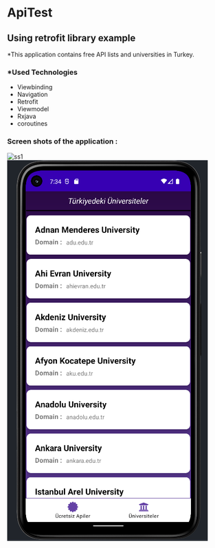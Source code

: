 # ApiTest
## Using retrofit library example

*This application contains free API lists and universities in Turkey.

### *Used Technologies
- Viewbinding
- Navigation
- Retrofit
- Viewmodel
- Rxjava
- coroutines

### Screen shots of the application : 

![ss1](https://github.com/Slankss/ImagesOfApplications/ss1_ApiTest.png)
![ss2](https://github.com/Slankss/ImagesOfApplications/blob/master/ss2_ApiTest.png)
